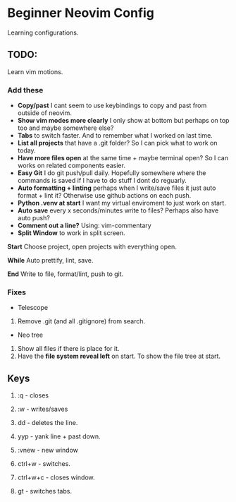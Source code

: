 # Beginner Neovim Config

Learning configurations.

## TODO:

Learn vim motions.

### Add these

- **Copy/past** I cant seem to use keybindings to copy and past from outside of neovim.
- **Show vim modes more clearly** I only show at bottom but perhaps on top too and maybe somewhere else?
- **Tabs** to switch faster. And to remember what I worked on last time.
- **List all projects** that have a .git folder? So I can pick what to work on today.
- **Have more files open** at the same time + maybe terminal open? So I can works on related components easier.
- **Easy Git** I do git push/pull daily. Hopefully somewhere where the commands is saved if I have to do stuff I dont do reguarly.
- **Auto formatting + linting** perhaps when I write/save files it just auto format + lint it? Otherwise use github actions on each push.
- **Python .venv at start** I want my virtual enviroment to just work on start.
- **Auto save** every x seconds/minutes write to files? Perhaps also have auto push?
- **Comment out a line?** Using: vim-commentary
- **Split Window** to work in split screen.

**Start**
Choose project, open projects with everything open.

**While**
Auto prettify, lint, save.

**End**
Write to file, format/lint, push to git.

### Fixes

- Telescope

1. Remove .git (and all .gitignore) from search.

- Neo tree

1. Show all files if there is place for it.
1. Have the **file system reveal left** on start. To show the file tree at start.

## Keys

1. :q - closes
1. :w - writes/saves

1. dd - deletes the line.
1. yyp - yank line + past down.

1. :vnew - new window
1. ctrl+w - switches.
1. ctrl+w+c - closes window.

1. gt - switches tabs.
